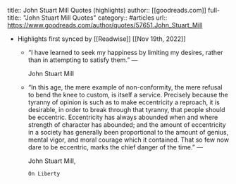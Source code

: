title:: John Stuart Mill Quotes (highlights)
author:: [[goodreads.com]]
full-title:: "John Stuart Mill Quotes"
category:: #articles
url:: https://www.goodreads.com/author/quotes/57651.John_Stuart_Mill

- Highlights first synced by [[Readwise]] [[Nov 19th, 2022]]
	- “I have learned to seek my happiness by limiting my desires, rather than in attempting to satisfy them.”
	    ―
	  
	    John Stuart Mill
	- “In this age, the mere example of non-conformity, the mere refusal to bend the knee to custom, is itself a service. Precisely because the tyranny of opinion is such as to make eccentricity a reproach, it is desirable, in order to break through that tyranny, that people should be eccentric. Eccentricity has always abounded when and where strength of character has abounded; and the amount of eccentricity in a society has generally been proportional to the amount of genius, mental vigor, and moral courage which it contained. That so few now dare to be eccentric, marks the chief danger of the time.”
	    ―
	  
	    John Stuart Mill,
	  
	    
	      On Liberty
